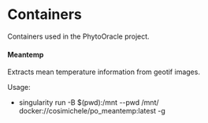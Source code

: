 # Containers

Containers used in the PhytoOracle project.

#### Meantemp

Extracts mean temperature information from geotif images.

Usage:
+ singularity run -B $(pwd):/mnt --pwd /mnt/ docker://cosimichele/po_meantemp:latest -g <geojson> <tifdir>
